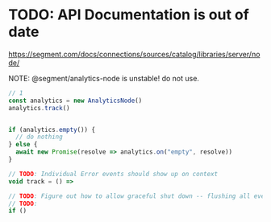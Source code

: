 # TODO: API Documentation is out of date

https://segment.com/docs/connections/sources/catalog/libraries/server/node/


NOTE:  @segment/analytics-node is unstable! do not use.

```ts
// 1
const analytics = new AnalyticsNode()
analytics.track()


if (analytics.empty()) {
  // do nothing
} else {
  await new Promise(resolve => analytics.on("empty", resolve))
}

// TODO: Individual Error events should show up on context
void track = () =>

// TODO: Figure out how to allow graceful shut down -- flushing all events out of the queue (queue should not accept new events when shutdown is called). (and global error handling)
// TODO:
if ()
```
